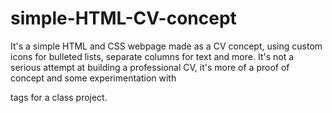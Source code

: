 # simple-HTML-CV-concept
It's a simple HTML and CSS webpage made as a CV concept, using custom icons for bulleted lists, separate columns for text and more. 
It's not a serious attempt at building a professional CV, it's more of a proof of concept and some experimentation with <div> tags for a class project.
